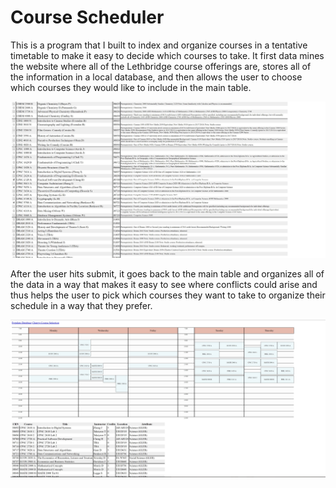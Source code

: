 # Course Scheduler
This is a program that I built to index and organize courses in a tentative timetable to make it easy to decide which courses to take. It first data mines the website where all of the Lethbridge course offerings are, stores all of the information in a local database, and then allows the user to choose which courses they would like to include in the main table. 

![Picking Courses](https://github.com/gerritvanesch/Course-Scheduler/blob/master/Screenshots/ChooseCoursesView.jpg)

After the user hits submit, it goes back to the main table and organizes all of the data in a way that makes it easy to see where conflicts could arise and thus helps the user to pick which courses they want to take to organize their schedule in a way that they prefer.

![Information Organized](https://github.com/gerritvanesch/Course-Scheduler/blob/master/Screenshots/MainView.jpg)
